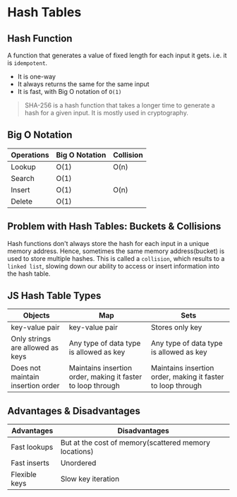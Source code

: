 # Hash Tables

## Hash Function

A function that generates a value of fixed length for each input it gets. i.e. it is `idempotent`.

- It is one-way
- It always returns the same for the same input
- It is fast, with Big O notation of `O(1)`

> SHA-256 is a hash function that takes a longer time to generate a hash for a given input. It is mostly used in cryptography.

## Big O Notation

| Operations | Big O Notation | Collision |
| ---------- | -------------- | --------- |
| Lookup     | O(1)           | O(n)      |
| Search     | O(1)           |
| Insert     | O(1)           | O(n)      |
| Delete     | O(1)           |

## Problem with Hash Tables: Buckets & Collisions

Hash functions don't always store the hash for each input in a unique memory address.
Hence, sometimes the same memory address(bucket) is used to store multiple hashes. This is called a `collision`, which results to a `linked list`, slowing down our ability to access or insert information into the hash table.

## JS Hash Table Types

| Objects                           | Map                                                         | Sets                                                        |
| --------------------------------- | ----------------------------------------------------------- | ----------------------------------------------------------- |
| key-value pair                    | key-value pair                                              | Stores only key                                             |
| Only strings are allowed as keys  | Any type of data type is allowed as key                     | Any type of data type is allowed as key                     |
| Does not maintain insertion order | Maintains insertion order, making it faster to loop through | Maintains insertion order, making it faster to loop through |

## Advantages & Disadvantages

| Advantages    | Disadvantages                                         |
| ------------- | ----------------------------------------------------- |
| Fast lookups  | But at the cost of memory(scattered memory locations) |
| Fast inserts  | Unordered                                             |
| Flexible keys | Slow key iteration                                    |
